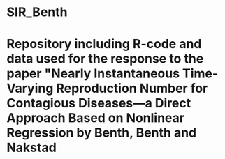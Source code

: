 # SIR_Benth
# Repository including R-code and data used for the response to the paper "Nearly Instantaneous Time-Varying Reproduction Number for Contagious Diseases—a Direct Approach Based on Nonlinear Regression by Benth, Benth and Nakstad
